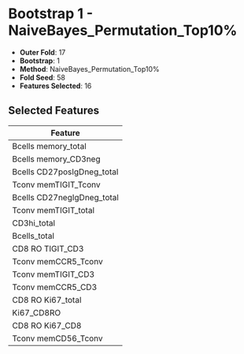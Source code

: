 # Bootstrap 1 - NaiveBayes_Permutation_Top10%

- **Outer Fold**: 17
- **Bootstrap**: 1
- **Method**: NaiveBayes_Permutation_Top10%
- **Fold Seed**: 58
- **Features Selected**: 16

## Selected Features

| Feature |
|---------|
| Bcells memory_total |
| Bcells memory_CD3neg |
| Bcells CD27posIgDneg_total |
| Tconv memTIGIT_Tconv |
| Bcells CD27negIgDneg_total |
| Tconv memTIGIT_total |
| CD3hi_total |
| Bcells_total |
| CD8 RO TIGIT_CD3 |
| Tconv memCCR5_Tconv |
| Tconv memTIGIT_CD3 |
| Tconv memCCR5_CD3 |
| CD8 RO Ki67_total |
| Ki67_CD8RO |
| CD8 RO Ki67_CD8 |
| Tconv memCD56_Tconv |
